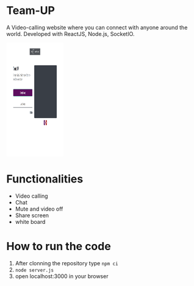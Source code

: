 # Team-UP

A Video-calling website where you can connect with anyone around the world.
Developed with ReactJS, Node.js, SocketIO.

<img src="https://github.com/zainanizar/Team-UP/blob/main/images/Screenshot%20(294).png" width=150 height=300 >

# Functionalities
* Video calling
* Chat
* Mute and video off
* Share screen
* white board


# How to run the code 
1. After clonning the repository type
`npm ci`
2. `node server.js`
3. open localhost:3000 in your browser